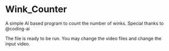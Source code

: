 # Wink_Counter
A simple AI based program to count the number of winks. 
Special thanks to @coding-ai

The file is ready to be run. You may change the video files and change the input video. 
